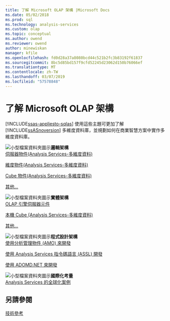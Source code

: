 ```yaml
---
title: 了解 Microsoft OLAP 架構 |Microsoft Docs
ms.date: 05/02/2018
ms.prod: sql
ms.technology: analysis-services
ms.custom: olap
ms.topic: conceptual
ms.author: owend
ms.reviewer: owend
author: minewiskan
manager: kfile
ms.openlocfilehash: fd0d28a37a8080bcd44c521b2fc3b83192f61837
ms.sourcegitcommit: 8bc5d85bd157f9cfd52245d23062d150b76066ef
ms.translationtype: MT
ms.contentlocale: zh-TW
ms.lasthandoff: 03/07/2019
ms.locfileid: "57578848"
---
```

# <a name="understanding-microsoft-olap-architecture"></a>了解 Microsoft OLAP 架構
[!INCLUDE[ssas-appliesto-sqlas](../../../includes/ssas-appliesto-sqlas.md)]
  使用這些主題可更加了解 [!INCLUDE[ssASnoversion](../../../includes/ssasnoversion-md.md)] 多維度資料庫，並規劃如何在商業智慧方案中實作多維度資料庫。  
  
 ![小型檔案資料夾圖示](../../../analysis-services/media/filefolder-small.png "小型檔案資料夾圖示")**邏輯架構**  
 [伺服器物件&#40;Analysis Services-多維度資料&#41;](../../../analysis-services/multidimensional-models/olap-logical/server-objects-analysis-services-multidimensional-data.md)  
  
 [維度物件&#40;Analysis Services-多維度資料&#41;](../../../analysis-services/multidimensional-models-olap-logical-dimension-objects/dimension-objects-analysis-services-multidimensional-data.md)  
  
 [Cube 物件&#40;Analysis Services-多維度資料&#41;](../../../analysis-services/multidimensional-models-olap-logical-cube-objects/cube-objects-analysis-services-multidimensional-data.md)  
  
 [其他...](../../../analysis-services/multidimensional-models/olap-logical/understanding-microsoft-olap-logical-architecture.md)  
  
 ![小型檔案資料夾圖示](../../../analysis-services/media/filefolder-small.png "小型檔案資料夾圖示")**實體架構**  
 [OLAP 引擎伺服器元件](../../../analysis-services/multidimensional-models/olap-physical/olap-engine-server-components.md)  
  
 [本機 Cube &#40;Analysis Services-多維度資料&#41;](../../../analysis-services/multidimensional-models/olap-physical/local-cubes-analysis-services-multidimensional-data.md)  
  
 [其他...](../../../analysis-services/multidimensional-models/olap-physical/understanding-microsoft-olap-physical-architecture.md)  
  
 ![小型檔案資料夾圖示](../../../analysis-services/media/filefolder-small.png "小型檔案資料夾圖示")**程式設計架構**  
 [使用分析管理物件 &#40;AMO&#41; 來開發](https://docs.microsoft.com/bi-reference/amo/developing-with-analysis-management-objects-amo)  
  
 [使用 Analysis Services 指令碼語言 &#40;ASSL&#41; 開發](../../../analysis-services/multidimensional-models/scripting-language-assl/developing-with-analysis-services-scripting-language-assl.md)  
  
 [使用 ADOMD.NET 來開發](https://docs.microsoft.com/bi-reference/adomd/developing-with-adomd-net)  
  
 ![小型檔案資料夾圖示](../../../analysis-services/media/filefolder-small.png "小型檔案資料夾圖示")**國際化考量**  
 [Analysis Services 的全球化案例](../../../analysis-services/globalization-scenarios-for-analysis-services.md)  
  
## <a name="see-also"></a>另請參閱  
 [技術參考](../../../analysis-services/powershell/technical-reference-ssas.md)  
  
  
